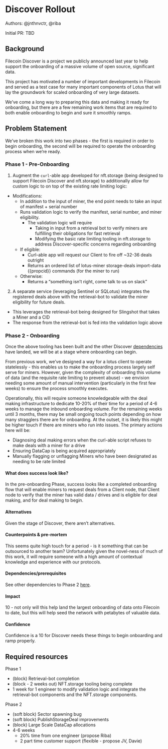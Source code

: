 # Discover Rollout 

Authors: @jnthnvctr, @riba 

Initial PR: TBD <!-- Reference the PR first proposing this document. Oooh, self-reference! -->

## Background

Filecoin Discover is a project we publicly announced last year to help support the onboarding of a massive volume of open source, significant data. 

This project has motivated a number of important developments in Filecoin and served as a test case for many important components of Lotus that will lay the groundwork for scaled onboarding of very large datasets.

We’ve come a long way to preparing this data and making it ready for onboarding, but there are a few remaining work items that are required to both enable onboarding to begin and sure it smoothly ramps. 

## Problem Statement
We’ve broken this work into two phases - the first is required in order to begin onboarding, the second will be required to operate the onboarding process when we’re ready. 

### Phase 1 - Pre-Onboarding
1. Augment the `curl`-able app developed for nft.storage (being designed to support Filecoin Discover and nft.storage) to additionally allow for custom logic to on top of the existing rate limiting logic: 
  - Modifications: 
    - In addition to the input of miner, the end point needs to take an input of manifest + serial number
    - Runs validation logic to verify the manifest, serial number, and miner eligibility.
      - The validation logic will require
        - Taking in input from a retrieval bot to verify miners are fulfilling their obligations for fast retrieval
        - Modifying the basic rate limiting tooling in nft.storage to address Discover-specific concerns regarding onboarding
    - If eligible:
      - Curl-able app will request our Client to fire off ~32-36 deals outright
      - Returns an ordered list of lotus-miner storage-deals import-data {{propcid}} commands (for the miner to run)
    - Otherwise: 
      - Returns a “something isn’t right, come talk to us on slack”
2. A separate service (leveraging Sentinel or SQLotus) integrates the registered deals above with the retrieval-bot to validate the miner eligibility for future deals.
  - This leverages the retrieval-bot being designed for Slingshot that takes a Miner and a CID
  - The response from the retrieval-bot is fed into the validation logic above
### Phase 2 - Onboarding

Once the above tooling has been built and the other Discover [dependencies](https://docs.google.com/spreadsheets/d/1oL7ZygzDn-DxR2PVXr8LfHpR69qzjbTaZXyCTRP9Y8k/edit?usp=sharing) have landed, we will be at a stage where onboarding can begin. 

From previous work, we’ve designed a way for a lotus client to operate statelessly - this enables us to make the onboarding process largely self serve for miners. However, given the complexity of onboarding this volume of data (and the requisite rate limiting to prevent abuse) - we envision needing some amount of manual intervention (particularly in the first few weeks) to ensure the process smoothly executes.

Operationally, this will require someone knowledgeable with the deal making infrastructure to dedicate 10-20% of their time for a period of 4-6 weeks to manage the inbound onboarding volume. For the remaining weeks until 3 months, there may be small ongoing touch points depending on how many stragglers there are for onboarding. At the outset, it is likely this might be higher touch if there are miners who run into issues. The primary actions here will be: 
- Diagnosing deal making errors when the curl-able script refuses to make deals with a miner for a drive
- Ensuring DataCap is being acquired appropriately
- Manually flagging or unflagging Miners who have been designated as needing to be rate limited

####  What does success look like?

In the pre-onboarding Phase, success looks like a completed onboarding flow that will enable miners to request deals from a Client node, that Client node to verify that the miner has valid data / drives and is eligible for deal making, and for deal making to begin. 

#### Alternatives

Given the stage of Discover, there aren’t alternatives. 

#### Counterpoints &amp; pre-mortem

This seems quite high touch for a period - is it something that can be outsourced to another team? 
Unfortunately given the novel-ness of much of this work, it will require someone with a high amount of contextual knowledge and experience with our protocols. 

#### Dependencies/prerequisites

See other dependencies to Phase 2 [here](https://docs.google.com/spreadsheets/d/1oL7ZygzDn-DxR2PVXr8LfHpR69qzjbTaZXyCTRP9Y8k/edit?usp=sharing). 

#### Impact

10 - not only will this help land the largest onboarding of data onto Filecoin to date, but this will help seed the network with petabytes of valuable data. 

#### Confidence

Confidence is a 10 for Discover needs these things to begin onboarding and ramp properly.



## Required resources
Phase 1
- (block) Retrieval-bot completion
- (block - 2 weeks out) NFT.storage tooling being complete
- 1 week for 1 engineer to modify validation logic and integrate the retrieval-bot components and the NFT.storage components.


Phase 2
- (soft block) Sector spawning bug
- (soft block) PublishStorageDeal improvements
- (block) Large Scale DataCap allocations
- 4-6 weeks
  - 20% time from one engineer (propose Riba)
  - 2 part time customer support (flexible - propose JV, Davie)
